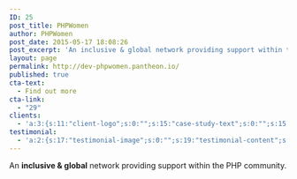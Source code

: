 ```yaml
---
ID: 25
post_title: PHPWomen
author: PHPWomen
post_date: 2015-05-17 18:08:26
post_excerpt: 'An inclusive & global network providing support within the PHP community.'
layout: page
permalink: http://dev-phpwomen.pantheon.io/
published: true
cta-text:
  - Find out more
cta-link:
  - "29"
clients:
  - 'a:3:{s:11:"client-logo";s:0:"";s:15:"case-study-text";s:0:"";s:15:"case-study-link";s:0:"";}'
testimonial:
  - 'a:2:{s:17:"testimonial-image";s:0:"";s:19:"testimonial-content";s:0:"";}'
---
```

An <strong>inclusive &amp; global</strong> network providing support within the PHP community.